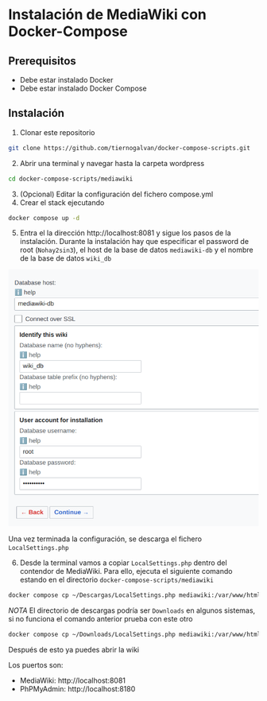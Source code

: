 # Instalación de MediaWiki con Docker-Compose

## Prerequisitos

- Debe estar instalado Docker
- Debe estar instalado Docker Compose

## Instalación

1. Clonar este repositorio  
```bash 
git clone https://github.com/tiernogalvan/docker-compose-scripts.git
``` 
2. Abrir una terminal y navegar hasta la carpeta wordpress
```bash 
cd docker-compose-scripts/mediawiki
```
3. (Opcional) Editar la configuración del fichero compose.yml
4. Crear el stack ejecutando
```bash 
docker compose up -d
```
5. Entra el la dirección http://localhost:8081 y sigue los pasos de la instalación. Durante la instalación hay que especificar el password de root (`Nohay2sin3`), el host de la base de datos `mediawiki-db` y el nombre de la base de datos `wiki_db`

![img.png](img.png)

Una vez terminada la configuración, se descarga el fichero `LocalSettings.php`

6. Desde la terminal vamos a copiar `LocalSettings.php` dentro del contendor de MediaWiki. Para ello, ejecuta el siguiente comando estando en el directorio `docker-compose-scripts/mediawiki`
```bash 
docker compose cp ~/Descargas/LocalSettings.php mediawiki:/var/www/html/LocalSettings.php
```
*NOTA* El directorio de descargas podría ser `Downloads` en algunos sistemas, si no funciona el comando anterior prueba con este otro
```bash 
docker compose cp ~/Downloads/LocalSettings.php mediawiki:/var/www/html/LocalSettings.php
```

Después de esto ya puedes abrir la wiki

Los puertos son:
- MediaWiki: http://localhost:8081
- PhPMyAdmin: http://localhost:8180
